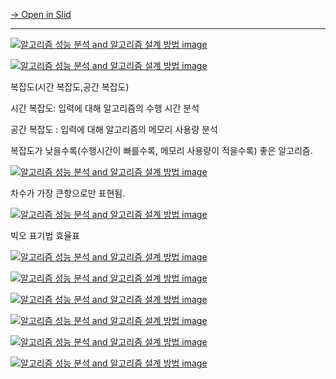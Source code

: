 [→ Open in Slid](https://slid.cc/docs/2e1981f853264d0fa6cdc224a54804d6)


---

[![알고리즘 성능 분석 and 알고리즘 설계 방법 image](https://slid-capture.s3.ap-northeast-2.amazonaws.com/public/capture_markup_images/2e1981f853264d0fa6cdc224a54804d6/1ab41863-914b-44bc-8627-133bb19aff0e.png)](https://slid.cc/vdocs/2e1981f853264d0fa6cdc224a54804d6?v=4d58d7e7876c4a7ab81658bc7703616b&start=994.2469140476837)

[![알고리즘 성능 분석 and 알고리즘 설계 방법 image](https://slid-capture.s3.ap-northeast-2.amazonaws.com/public/capture_images/2e1981f853264d0fa6cdc224a54804d6/2508b0ce-b70a-46b2-a7c2-de34a653b449.png)](https://slid.cc/vdocs/2e1981f853264d0fa6cdc224a54804d6?v=4d58d7e7876c4a7ab81658bc7703616b&start=1378.092143181198)


복잡도(시간 복잡도,공간 복잡도)


시간 복잡도: 입력에 대해 알고리즘의 수행 시간 분석


공간 복잡도 : 입력에 대해 알고리즘의 메모리 사용량 분석


복잡도가 낮을수록(수행시간이 빠를수록, 메모리 사용량이 적을수록) 좋은 알고리즘.

[![알고리즘 성능 분석 and 알고리즘 설계 방법 image](https://slid-capture.s3.ap-northeast-2.amazonaws.com/public/capture_markup_images/2e1981f853264d0fa6cdc224a54804d6/913365cf-3d95-499c-a616-0a97d715042e.png)](https://slid.cc/vdocs/2e1981f853264d0fa6cdc224a54804d6?v=4d58d7e7876c4a7ab81658bc7703616b&start=1123.5257319275208)


차수가 가장 큰항으로만 표현됨.

[![알고리즘 성능 분석 and 알고리즘 설계 방법 image](https://slid-capture.s3.ap-northeast-2.amazonaws.com/public/capture_images/2e1981f853264d0fa6cdc224a54804d6/e3eb0075-dd5e-4bda-9077-f8171af4cbdf.png)](https://slid.cc/vdocs/2e1981f853264d0fa6cdc224a54804d6?v=4d58d7e7876c4a7ab81658bc7703616b&start=1220.721452917984)


빅오 표기법 효율표

[![알고리즘 성능 분석 and 알고리즘 설계 방법 image](https://slid-capture.s3.ap-northeast-2.amazonaws.com/public/capture_markup_images/2e1981f853264d0fa6cdc224a54804d6/f4b1ce1c-989e-4959-8475-0da864c8cf34.png)](undefined)

[![알고리즘 성능 분석 and 알고리즘 설계 방법 image](https://slid-capture.s3.ap-northeast-2.amazonaws.com/public/capture_markup_images/2e1981f853264d0fa6cdc224a54804d6/1d8ba956-42b3-44b4-a4a7-2f1eb14fa088.png)](https://slid.cc/vdocs/2e1981f853264d0fa6cdc224a54804d6?v=4d58d7e7876c4a7ab81658bc7703616b&start=1425.845628202179)

[![알고리즘 성능 분석 and 알고리즘 설계 방법 image](https://slid-capture.s3.ap-northeast-2.amazonaws.com/public/capture_markup_images/2e1981f853264d0fa6cdc224a54804d6/4eae2779-08bd-4237-b976-a11f0cccde57.png)](https://slid.cc/vdocs/2e1981f853264d0fa6cdc224a54804d6?v=4d58d7e7876c4a7ab81658bc7703616b&start=1507.7606429256134)

[![알고리즘 성능 분석 and 알고리즘 설계 방법 image](https://slid-capture.s3.ap-northeast-2.amazonaws.com/public/capture_markup_images/2e1981f853264d0fa6cdc224a54804d6/a080c37e-bf4a-4947-b6be-69b578df88ae.png)](https://slid.cc/vdocs/2e1981f853264d0fa6cdc224a54804d6?v=4d58d7e7876c4a7ab81658bc7703616b&start=1667.851579005722)

[![알고리즘 성능 분석 and 알고리즘 설계 방법 image](https://slid-capture.s3.ap-northeast-2.amazonaws.com/public/capture_markup_images/2e1981f853264d0fa6cdc224a54804d6/eaca1de9-76e4-48b3-8226-388d25fcdb0a.png)](https://slid.cc/vdocs/2e1981f853264d0fa6cdc224a54804d6?v=4d58d7e7876c4a7ab81658bc7703616b&start=1756.9476360343322)

[![알고리즘 성능 분석 and 알고리즘 설계 방법 image](https://slid-capture.s3.ap-northeast-2.amazonaws.com/public/capture_images/2e1981f853264d0fa6cdc224a54804d6/11957adc-7def-4706-b594-251bafda840b.png)](https://slid.cc/vdocs/2e1981f853264d0fa6cdc224a54804d6?v=4d58d7e7876c4a7ab81658bc7703616b&start=1879.1699108455048)






